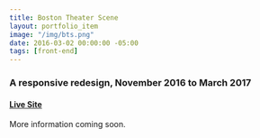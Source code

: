 ```yaml
---
title: Boston Theater Scene
layout: portfolio_item
image: "/img/bts.png"
date: 2016-03-02 00:00:00 -05:00
tags: [front-end]
---
```


### A responsive redesign, November 2016 to March 2017
#### [Live Site](http://www.bostontheatrescene.com/)

More information coming soon.
